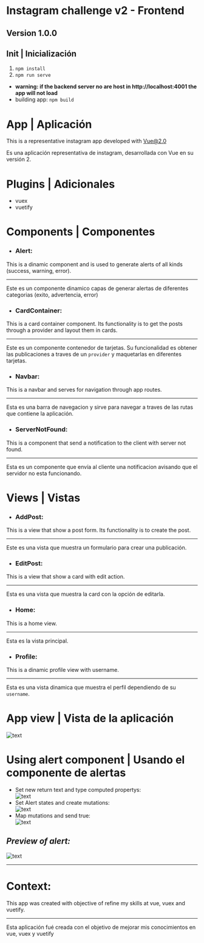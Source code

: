 # Instagram challenge v2 - Frontend
## Version 1.0.0

## Init | Inicialización
1) <code>npm install</code>
2) <code>npm run serve</code>
* **warning: if the backend server no are host in http://localhost:4001 the app will not load**
* building app: <code>npm build</code>

# App | Aplicación

This is a representative instagram app developed with Vue@2.0

Es una aplicación representativa de instagram, desarrollada con Vue en su versión 2.

# Plugins | Adicionales
- vuex
- vuetify

# Components | Componentes

- ### Alert:
This is a dinamic component and is used to generate alerts of all kinds (success, warning, error). <hr>
Este es un componente dinamico capas de generar alertas de diferentes categorias (exito, advertencia, error)

- ### CardContainer: 
This is a card container component. Its functionality is to get the posts through a provider and layout them in cards. <hr>
Este es un componente contenedor de tarjetas. Su funcionalidad es obtener las publicaciones a traves de un `provider` y maquetarlas en diferentes tarjetas.

- ### Navbar: 
This is a navbar and serves for navigation through app routes. <hr>
Esta es una barra de navegacion y sirve para navegar a traves de las rutas que contiene la aplicación.

- ### ServerNotFound:
This is a component that send a notification to the client with server not found. <hr>
Esta es un componente que envía al cliente una notificacion avisando que el servidor no esta funcionando.

# Views | Vistas

- ### AddPost:
This is a view that show a post form. Its functionality is to create the post. <hr>
Este es una vista que muestra un formulario para crear una publicación.

- ### EditPost:
This is a view that show a card with edit action. <hr>
Esta es una vista que muestra la card con la opción de editarla.

- ### Home:
This is a home view. <hr>
Esta es la vista principal.

- ### Profile:
This is a dinamic profile view with username.<hr>
Esta es una vista dinamica que muestra el perfil dependiendo de su `username`.

# App view | Vista de la aplicación
![text](https://raw.githubusercontent.com/bloome-alex/instagram-challenge-v2/tree/main/frontend/readme_assets/images/appView.png?raw=true) <br>

# Using alert component | Usando el componente de alertas
* Set new return text and type computed propertys: <br>
![text](https://github.com/bloome-alex/instagram-challenge-v2/tree/main/frontend/readme_assets/images/computedAlert.png) <br>
* Set Alert states and create mutations: <br>
![text](https://github.com/bloome-alex/instagram-challenge-v2/tree/main/frontend/readme_assets/images/AlertStates.png) <br>
* Map mutations and send true: <br>
![text](https://github.com/bloome-alex/instagram-challenge-v2/tree/main/frontend/readme_assets/images/mapMutationsAlerts.png) <br>

## *Preview of alert:*
![text](https://github.com/bloome-alex/instagram-challenge-v2/tree/main/frontend/readme_assets/images/alertPreview.png)

<hr>

# Context:
This app was created with objective of refine my skills at vue, vuex and vuetify. <hr>
Esta aplicación fué creada con el objetivo de mejorar mis conocimientos en vue, vuex y vuetify
